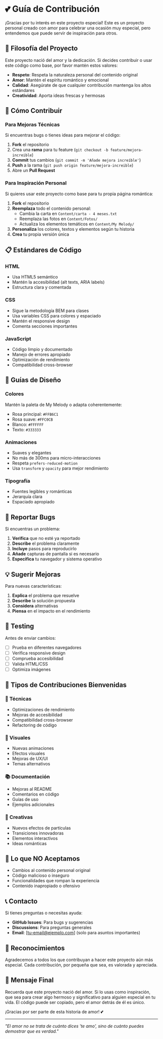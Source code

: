 # 💕 Guía de Contribución

¡Gracias por tu interés en este proyecto especial! Este es un proyecto personal creado con amor para celebrar una ocasión muy especial, pero entendemos que puede servir de inspiración para otros.

## 🌟 Filosofía del Proyecto

Este proyecto nació del amor y la dedicación. Si decides contribuir o usar este código como base, por favor mantén estos valores:

- **Respeto**: Respeta la naturaleza personal del contenido original
- **Amor**: Mantén el espíritu romántico y emocional
- **Calidad**: Asegúrate de que cualquier contribución mantenga los altos estándares
- **Creatividad**: Aporta ideas frescas y hermosas

## 🚀 Cómo Contribuir

### Para Mejoras Técnicas

Si encuentras bugs o tienes ideas para mejorar el código:

1. **Fork** el repositorio
2. Crea una **rama** para tu feature (`git checkout -b feature/mejora-increible`)
3. **Commit** tus cambios (`git commit -m 'Añade mejora increíble'`)
4. **Push** a la rama (`git push origin feature/mejora-increible`)
5. Abre un **Pull Request**

### Para Inspiración Personal

Si quieres usar este proyecto como base para tu propia página romántica:

1. **Fork** el repositorio
2. **Reemplaza** todo el contenido personal:
   - Cambia la carta en `Content/carta - 4 meses.txt`
   - Reemplaza las fotos en `Content/Fotos/`
   - Actualiza los elementos temáticos en `Content/My Melody/`
3. **Personaliza** los colores, textos y elementos según tu historia
4. **Crea** tu propia versión única

## 📋 Estándares de Código

### HTML
- Usa HTML5 semántico
- Mantén la accesibilidad (alt texts, ARIA labels)
- Estructura clara y comentada

### CSS
- Sigue la metodología BEM para clases
- Usa variables CSS para colores y espaciado
- Mantén el responsive design
- Comenta secciones importantes

### JavaScript
- Código limpio y documentado
- Manejo de errores apropiado
- Optimización de rendimiento
- Compatibilidad cross-browser

## 🎨 Guías de Diseño

### Colores
Mantén la paleta de My Melody o adapta coherentemente:
- Rosa principal: `#FFB6C1`
- Rosa suave: `#FFC0CB`
- Blanco: `#FFFFFF`
- Texto: `#333333`

### Animaciones
- Suaves y elegantes
- No más de 300ms para micro-interacciones
- Respeta `prefers-reduced-motion`
- Usa `transform` y `opacity` para mejor rendimiento

### Tipografía
- Fuentes legibles y románticas
- Jerarquía clara
- Espaciado apropiado

## 🐛 Reportar Bugs

Si encuentras un problema:

1. **Verifica** que no esté ya reportado
2. **Describe** el problema claramente
3. **Incluye** pasos para reproducirlo
4. **Añade** capturas de pantalla si es necesario
5. **Especifica** tu navegador y sistema operativo

## 💡 Sugerir Mejoras

Para nuevas características:

1. **Explica** el problema que resuelve
2. **Describe** la solución propuesta
3. **Considera** alternativas
4. **Piensa** en el impacto en el rendimiento

## 📱 Testing

Antes de enviar cambios:

- [ ] Prueba en diferentes navegadores
- [ ] Verifica responsive design
- [ ] Comprueba accesibilidad
- [ ] Valida HTML/CSS
- [ ] Optimiza imágenes

## 🌈 Tipos de Contribuciones Bienvenidas

### 🔧 Técnicas
- Optimizaciones de rendimiento
- Mejoras de accesibilidad
- Compatibilidad cross-browser
- Refactoring de código

### 🎨 Visuales
- Nuevas animaciones
- Efectos visuales
- Mejoras de UX/UI
- Temas alternativos

### 📚 Documentación
- Mejoras al README
- Comentarios en código
- Guías de uso
- Ejemplos adicionales

### 🌟 Creativas
- Nuevos efectos de partículas
- Transiciones innovadoras
- Elementos interactivos
- Ideas románticas

## 🚫 Lo que NO Aceptamos

- Cambios al contenido personal original
- Código malicioso o inseguro
- Funcionalidades que rompan la experiencia
- Contenido inapropiado o ofensivo

## 📞 Contacto

Si tienes preguntas o necesitas ayuda:

- **GitHub Issues**: Para bugs y sugerencias
- **Discussions**: Para preguntas generales
- **Email**: [tu-email@ejemplo.com] (solo para asuntos importantes)

## 🙏 Reconocimientos

Agradecemos a todos los que contribuyan a hacer este proyecto aún más especial. Cada contribución, por pequeña que sea, es valorada y apreciada.

## 💝 Mensaje Final

Recuerda que este proyecto nació del amor. Si lo usas como inspiración, que sea para crear algo hermoso y significativo para alguien especial en tu vida. El código puede ser copiado, pero el amor detrás de él es único.

¡Gracias por ser parte de esta historia de amor! 💕

---

*"El amor no se trata de cuánto dices 'te amo', sino de cuánto puedes demostrar que es verdad."*